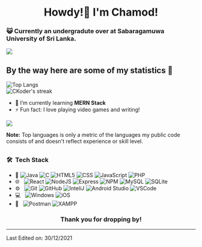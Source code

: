 <h1 align="center">Howdy!👋 I'm Chamod!</h1>

### :smiley_cat: Currently an undergradute over at Sabaragamuwa University of Sri Lanka.

<a href="https://www.youtube.com/watch?v=dQw4w9WgXcQ"><img src="https://user-images.githubusercontent.com/73097560/115834477-dbab4500-a447-11eb-908a-139a6edaec5c.gif"></a>

## By the way here are some of my statistics 🚀

![Top Langs](https://github-readme-stats.vercel.app/api/top-langs/?username=c-koder&theme=onedark&layout=compact)
<br/>
![CKoder's streak](https://github-readme-streak-stats.herokuapp.com/?user=c-koder&theme=onedark)
<!-- ![CKoder's github stats](https://github-readme-stats.vercel.app/api?username=c-koder&show_icons=true&theme=onedark) -->

- 🌱 I’m currently learning **MERN Stack**
- ⚡ Fun fact: I love playing video games and writing!

<a href="https://www.youtube.com/watch?v=dQw4w9WgXcQ"><img src="https://user-images.githubusercontent.com/73097560/115834477-dbab4500-a447-11eb-908a-139a6edaec5c.gif"></a>

<b>Note:</b> Top languages is only a metric of the languages my public code consists of and doesn't reflect experience or skill level.

## <h3> 🛠 &nbsp;Tech Stack</h3> 

- :space_invader:
  ![Java](https://img.shields.io/badge/Java-ED8B00?style=for-the-badge&logo=java&logoColor=white)
  ![C](https://img.shields.io/badge/C-00599C?style=for-the-badge&logo=c&logoColor=white) 
  ![HTML5](https://img.shields.io/badge/HTML5-E34F26?style=for-the-badge&logo=html5&logoColor=white)
  ![CSS](https://img.shields.io/badge/CSS-239120?&style=for-the-badge&logo=css3&logoColor=white)
  ![JavaScript](https://img.shields.io/badge/JavaScript-323330?style=for-the-badge&logo=javascript&logoColor=F7DF1E)
  ![PHP](https://img.shields.io/badge/PHP-777BB4?style=for-the-badge&logo=php&logoColor=white) 
- 🌐 &nbsp;
  ![React](https://img.shields.io/badge/React-20232A?style=for-the-badge&logo=react&logoColor=61DAFB) 
  ![NodeJS](https://img.shields.io/badge/Node.js-339933?style=for-the-badge&logo=nodedotjs&logoColor=white)
  ![Express](https://img.shields.io/badge/Express.js-000000?style=for-the-badge&logo=express&logoColor=white)
  ![NPM](https://img.shields.io/badge/npm-CB3837?style=for-the-badge&logo=npm&logoColor=white)
  ![MySQL](https://img.shields.io/badge/MySQL-00000F?style=for-the-badge&logo=mysql&logoColor=white)
  ![SQLite](https://img.shields.io/badge/SQLite-07405E?style=for-the-badge&logo=sqlite&logoColor=white)
- ⚙️ &nbsp;
  ![Git](https://img.shields.io/badge/Git-F05032?style=for-the-badge&logo=git&logoColor=white)
  ![GitHub](https://img.shields.io/badge/GitHub-100000?style=for-the-badge&logo=github&logoColor=white)
  ![InteliJ](https://camo.githubusercontent.com/a2fdb686bf3f4bd26f142a4b60bde87647ff18e340d8251e0aea3fa551bb568e/68747470733a2f2f696d672e736869656c64732e696f2f62616467652f496e74656c6c694a494445412d3030303030302e7376673f7374796c653d666f722d7468652d6261646765266c6f676f3d696e74656c6c696a2d69646561266c6f676f436f6c6f723d7768697465)
  ![Android Studio](https://img.shields.io/badge/Android_Studio-3DDC84?style=for-the-badge&logo=android-studio&logoColor=white)
  ![VSCode](https://img.shields.io/badge/Visual_Studio_Code-0078D4?style=for-the-badge&logo=visual%20studio%20code&logoColor=white)
- 💻 &nbsp;
  ![Windows](https://img.shields.io/badge/Windows-0078D6?style=for-the-badge&logo=windows&logoColor=white)
  ![iOS](https://img.shields.io/badge/iOS-000000?style=for-the-badge&logo=ios&logoColor=white)
- 🔧 &nbsp;
  ![Postman](https://img.shields.io/badge/Postman-FF6C37?style=for-the-badge&logo=Postman&logoColor=white)
  ![XAMPP](https://img.shields.io/badge/Xampp-F37623?style=for-the-badge&logo=xampp&logoColor=white)
   

<h3 align="center">Thank you for dropping by!</h3>

------

Last Edited on: 30/12/2021
<!--
**Chamod9991/Chamod9991** is a ✨ _special_ ✨ repository because its `README.md` (this file) appears on your GitHub profile.

